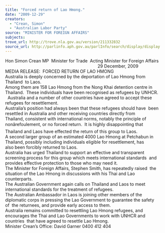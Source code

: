 ```yaml
---
title: "Forced return of Lao Hmong."
date: "2009-12-29"
creators:
  - "Crean, Simon"
  - "Australian Labor Party"
source: "MINISTER FOR FOREIGN AFFAIRS"
subjects:
trove_url: http://trove.nla.gov.au/version/211332832
source_url: http://parlinfo.aph.gov.au/parlInfo/search/display/display.w3p;query=Id%3A%22media/pressrel/FQPV6%22
---
```


 Hon Simon Crean MP  Minister for Trade  Acting Minister for Foreign Affairs                                                                              29 December, 2009    MEDIA RELEASE:  FORCED RETURN OF LAO HMONG      Australia is deeply concerned by the deportation of Lao Hmong from  Thailand  to Laos.    Among them are 158 Lao Hmong from the Nong Khai detention centre in  Thailand.  These individuals have been recognised as refugees by UNHCR.    Australia and a number of other countries have agreed to accept these  refugees for resettlement.    Australia’s position had always been that these refugees should have  been  resettled in Australia and other receiving countries directly from  Thailand, consistent with international norms, notably the principle of  nonârefoulement, or no forced return.  It is highly disappointing that  Thailand and Laos have effected the return of this group to Laos.    A second larger group of an estimated 4000 Lao Hmong at Petchabun in  Thailand, possibly including individuals eligible for resettlement, has  also been forcibly returned to Laos.    Australia has urged Thailand to support an effective and transparent  screening process for this group which meets international standards  and  provides effective protection to those who may need it.    The Minister for Foreign Affairs, Stephen Smith, has repeatedly raised  the  situation of the Lao Hmong in discussions with his Thai and Lao  counterparts.    The Australian Government again calls on Thailand and Laos to meet  international standards for the treatment of refugees.    The Australian Ambassador in Laos is joining other members of the  diplomatic corps in pressing the Lao Government to guarantee the safety  of  the returnees, and provide early access to them.    Australia remains committed to resettling Lao Hmong refugees, and  encourages the Thai and Lao Governments to work with UNHCR and  countries  that have agreed to resettle Lao Hmong.    Minister Crean’s Office: David Garner 0400 412 404 

  

